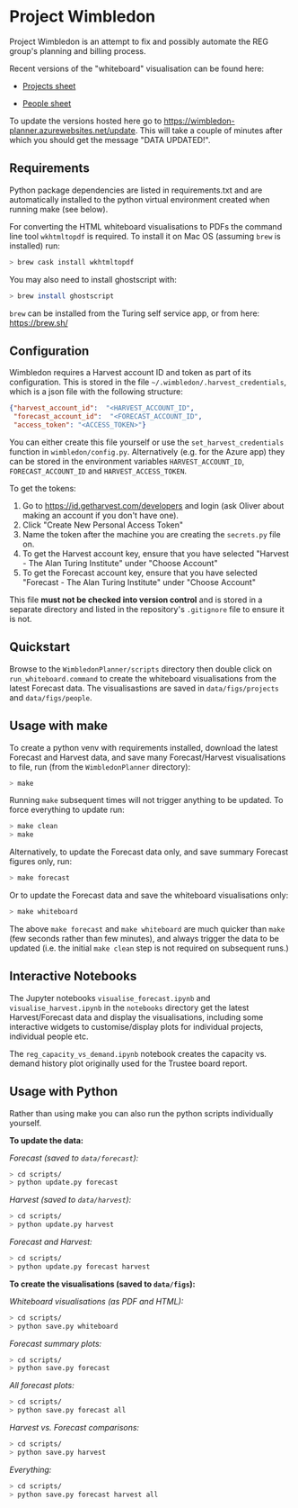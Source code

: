 # Project Wimbledon

Project Wimbledon is an attempt to fix and possibly automate the REG group's
planning and billing process.

Recent versions of the "whiteboard" visualisation can be found here:

* [Projects sheet](https://wimbledon-planner.azurewebsites.net/projects)

* [People sheet](https://wimbledon-planner.azurewebsites.net/people)

To update the versions hosted here go to https://wimbledon-planner.azurewebsites.net/update. This will take a couple of minutes after which you should get the message "DATA UPDATED!".

## Requirements

Python package dependencies are listed in requirements.txt and are automatically installed to the python virtual environment
created when running make (see below).

For converting the HTML whiteboard visualisations to PDFs the command line tool `wkhtmltopdf` is required.
To install it on Mac OS (assuming `brew` is installed) run:
```bash
> brew cask install wkhtmltopdf
```

You may also need to install ghostscript with:
```bash
> brew install ghostscript
```

`brew` can be installed from the Turing self service app, or from here: https://brew.sh/

## Configuration

Wimbledon requires a Harvest account ID and token as part of its configuration. This is stored in the file 
`~/.wimbledon/.harvest_credentials`, which is a json file with the following structure:
```json
{"harvest_account_id":  "<HARVEST_ACCOUNT_ID",
 "forecast_account_id":  "<FORECAST_ACCOUNT_ID",
 "access_token": "<ACCESS_TOKEN>"}
```

You can either create this file yourself or use the `set_harvest_credentials` function in `wimbledon/config.py`.
Alternatively (e.g. for the Azure app) they can be stored in the environment variables `HARVEST_ACCOUNT_ID`, `FORECAST_ACCOUNT_ID` and `HARVEST_ACCESS_TOKEN`.

To get the tokens:
1) Go to https://id.getharvest.com/developers and login (ask Oliver about making an account if you don't have one).
2) Click "Create New Personal Access Token"
3) Name the token after the machine you are creating the `secrets.py` file on.
4) To get the Harvest account key, ensure that you have selected "Harvest - The Alan Turing Institute" under "Choose Account"
5) To get the Forecast account key, ensure that you have selected "Forecast - The Alan Turing Institute" under "Choose Account"

This file **must not be checked into version control** and is stored in a separate directory and listed in the
 repository's `.gitignore` file to ensure it is not.

## Quickstart

Browse to the `WimbledonPlanner/scripts` directory then double click on `run_whiteboard.command` to create the
 whiteboard visualisations from the latest Forecast data. The visualisastions are saved in `data/figs/projects` 
 and `data/figs/people`.

## Usage with make

To create a python venv with requirements installed, download the latest Forecast and Harvest data, and save
 many Forecast/Harvest visualisations to file, run (from the `WimbledonPlanner` directory):
```bash
> make
```

Running `make` subsequent times will not trigger anything to be updated. To force everything to update run:
```bash
> make clean
> make
```

Alternatively, to update the Forecast data only, and save summary Forecast figures only, run:
```bash
> make forecast
```

Or to update the Forecast data and save the whiteboard visualisations only:
```bash
> make whiteboard
```

The above `make forecast` and `make whiteboard` are much quicker than `make` (few seconds rather than few minutes), 
and always trigger the data to be updated (i.e. the initial `make clean` step is not required on subsequent runs.)

## Interactive Notebooks

The Jupyter notebooks `visualise_forecast.ipynb` and `visualise_harvest.ipynb` in the `notebooks` directory get the
 latest Harvest/Forecast data and display the visualisations, including some interactive widgets
  to customise/display plots for individual projects, individual people etc. 
  
 The `reg_capacity_vs_demand.ipynb` notebook creates the capacity vs. demand history plot originally used for the
  Trustee board report.

## Usage with Python

Rather than using make you can also run the python scripts individually yourself.

**To update the data:**

*Forecast (saved to `data/forecast`):*
```bash
> cd scripts/
> python update.py forecast
```

*Harvest (saved to `data/harvest`):*
```bash
> cd scripts/
> python update.py harvest
```

*Forecast and Harvest:*
```bash
> cd scripts/
> python update.py forecast harvest
```

**To create the visualisations (saved to `data/figs`):**

*Whiteboard visualisations (as PDF and HTML):*
```bash
> cd scripts/
> python save.py whiteboard
```

*Forecast summary plots:*
```bash
> cd scripts/
> python save.py forecast
```

*All forecast plots:*
```bash
> cd scripts/
> python save.py forecast all
```

*Harvest vs. Forecast comparisons:*
```bash
> cd scripts/
> python save.py harvest
```

*Everything:*
```bash
> cd scripts/
> python save.py forecast harvest all
```
